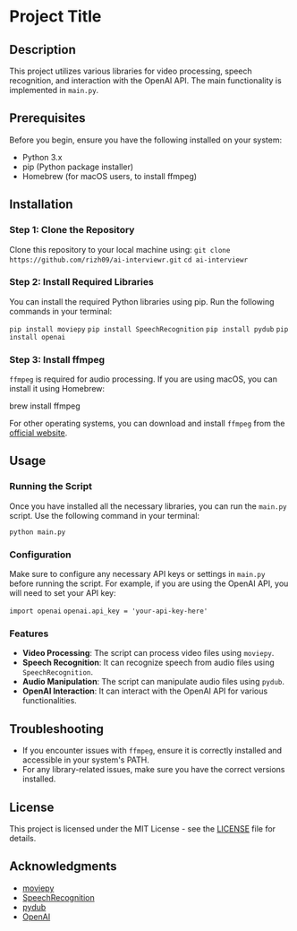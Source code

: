 # Project Title

## Description
This project utilizes various libraries for video processing, speech recognition, and interaction with the OpenAI API. The main functionality is implemented in `main.py`.

## Prerequisites
Before you begin, ensure you have the following installed on your system:

- Python 3.x
- pip (Python package installer)
- Homebrew (for macOS users, to install ffmpeg)

## Installation

### Step 1: Clone the Repository
Clone this repository to your local machine using:
`
git clone https://github.com/rizh09/ai-interviewr.git
`
`
cd ai-interviewr
`

### Step 2: Install Required Libraries
You can install the required Python libraries using pip. Run the following commands in your terminal:

`
pip install moviepy
`
`
pip install SpeechRecognition
`
`
pip install pydub
`
`
pip install openai
`

### Step 3: Install ffmpeg
`ffmpeg` is required for audio processing. If you are using macOS, you can install it using Homebrew:


brew install ffmpeg


For other operating systems, you can download and install `ffmpeg` from the [official website](https://ffmpeg.org/download.html).

## Usage

### Running the Script
Once you have installed all the necessary libraries, you can run the `main.py` script. Use the following command in your terminal:


`python main.py`


### Configuration
Make sure to configure any necessary API keys or settings in `main.py` before running the script. For example, if you are using the OpenAI API, you will need to set your API key:

`import openai`
`openai.api_key = 'your-api-key-here'`


### Features
- **Video Processing**: The script can process video files using `moviepy`.
- **Speech Recognition**: It can recognize speech from audio files using `SpeechRecognition`.
- **Audio Manipulation**: The script can manipulate audio files using `pydub`.
- **OpenAI Interaction**: It can interact with the OpenAI API for various functionalities.

## Troubleshooting
- If you encounter issues with `ffmpeg`, ensure it is correctly installed and accessible in your system's PATH.
- For any library-related issues, make sure you have the correct versions installed.

## License
This project is licensed under the MIT License - see the [LICENSE](LICENSE) file for details.

## Acknowledgments
- [moviepy](https://zulko.github.io/moviepy/)
- [SpeechRecognition](https://pypi.org/project/SpeechRecognition/)
- [pydub](https://github.com/jiaaro/pydub)
- [OpenAI](https://openai.com/)